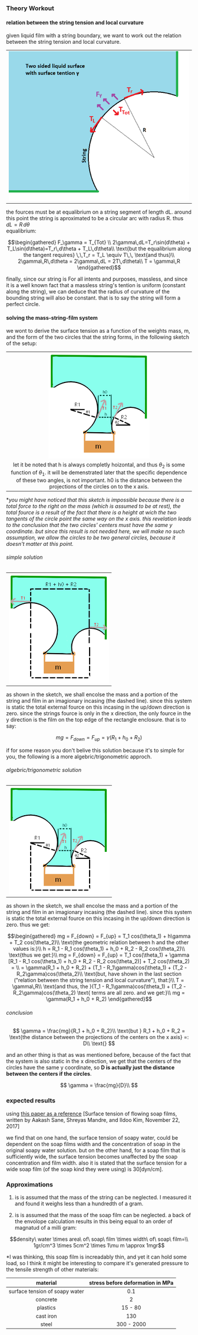 ### Theory Workout

#### relation between the string tension and local curvature

given liquid film with a string boundary, we want to work out the relation between the string tension and local curvature.

||
|:--:|
|![](theory%20image.png)|

the fources must be at equalibrium on a string segment of length dL. around this point the string is aproximated to be a circular arc with radius R. thus $dL = R\,d\theta$  
equalibrium:  

$$\begin{gathered}
F_\gamma = T_{Tot} \\
2\gamma\,dL=T_r\sin(d\theta) + T_L\sin(d\theta)=T_r\,d\theta + T_L\,d\theta\\
\text{but the equalibrium along the tangent requires} \,\,T_r = T_L \equiv T\,\, \text{and thus}\\
2\gamma\,R\,d\theta = 2\gamma\,dL = 2T\,d\theta\\
T = \gamma\,R
\end{gathered}$$

finally, since our string is For all intents and purposes, massless, and since it is a well known fact that a massless string's tention is uniform (constant along the string), we can deduce that the radius of curvature of the bounding string will also be constant. that is to say the string will form a perfect circle.

#### solving the mass-string-film system

we wont to derive the surface tension as a function of the weights mass, m, and the form of the two circles that the string forms, in the following sketch of the setup:

||
|:---:|
|![](theory_image_1.bmp)|
|let it be noted that h is always completly hoizontal, and thus $\theta_2$ is some function of $\theta_1$. it will be demenstrated later that the specific dependence of these two angles, is not important. h0 is the distance between the projections of the circles on to the x axis.|

**you might have noticed that this sketch is impossible because there is a total force to the right on the mass (which is assumed to be at rest), the total fource is a result of the fact that there is a height at wich the two tangents of the circle point the same way on the x axis. this revelation leads to the conclusion that the two circles' centers must have the same y coordinate. but since this result is not needed here, we will make no such assumption, we allow the circles to be two general circles, because it doesn't matter at this point.*



###### simple solution

||
|:---:|
|![](theory_image_3.bmp)|

as shown in the sketch, we shall encolse the mass and a portion of the string and film in an imagionary incasing (the dashed line). since this system is static the total external fource on this incasing in the up/down direction is zero. since the strings fource is only in the x direction, the only fource in the y direction is the film on the top edge of the rectangle enclosure. that is to say:

$$mg = F_{down} = F_{up} = \gamma ( R_1 + h_0 + R_2) $$

if for some reason you don't belive this solution because it's to simple for you, the following is a more algebric/trigonometric approch.

###### algebric/trigonometric solution 

||
|:---:|
|![](theory_image_2.bmp)|

as shown in the sketch, we shall encolse the mass and a portion of the string and film in an imagionary incasing (the dashed line). since this system is static the total external fource on this incasing in the up/down direction is zero. thus we get:

$$\begin{gathered}
mg = F_{down} = F_{up} = T_1 cos(\theta_1) + h\gamma + T_2 cos(\theta_2)\\
\text{the geometric relation between h and the other values is:}\\
h = R_1 - R_1 cos(\theta_1) + h_0 + R_2 - R_2 cos(\theta_2)\\
\text{thus we get:}\\
mg = F_{down} = F_{up} = T_1 cos(\theta_1) + \gamma [R_1 - R_1 cos(\theta_1) + h_0 + R_2 - R_2 cos(\theta_2)] + T_2 cos(\theta_2) = \\
= \gamma(R_1 + h_0 + R_2) + (T_1 - R_1\gamma)cos(\theta_1) + (T_2 - R_2\gamma)cos(\theta_2)\\
\text{but, have shown in the last section ("relation between the string tension and local curvature"), that:}\\
T = \gamma\,R\\
\text{and thus, the }(T_1 - R_1\gamma)cos(\theta_1) + (T_2 - R_2\gamma)cos(\theta_2) \text{ terms are all zero. and we get:}\\
mg = \gamma(R_1 + h_0 + R_2)
\end{gathered}$$

###### conclusion

$$
\gamma = \frac{mg}{R_1 + h_0 + R_2}\\
\text{but } R_1 + h_0 + R_2 = \text{the distance between the projections of the centers on the x axis} =: D\\
\text{}
$$

and an other thing is that as was mentioned before, because of the fact that the system is also static in the x direction, we get that the centers of the circles have the same y coordinate, so **D is actually just the distance between the centers if the circles**.

$$
\gamma = \frac{mg}{D}\\
$$


### expected results

using [this paper as a reference](https://arxiv.org/pdf/1711.07602.pdf#:~:text=Our%20measurements%20show%20that%20a,30%20mN%2Fm%20and%20increases.) [Surface tension of flowing soap films, written by Aakash Sane, Shreyas Mandre, and Ildoo Kim, November 22, 2017]

we find that on one hand, the surface tension of soapy water, could be dependent on the soap films width and the concentration of soap in the original soapy water solution. but on the other hand, for a soap film that is sufficiently wide, the surface tension becomes unaffected by the soap concentration and film width.
also it is stated that the surface tension for a wide soap film (of the soap kind they were using) is 30[dyn/cm].

### Approximations

1) is is assumed that the mass of the string can be neglected. I measured it and found it weighs less than a hundredth of a gram.

2) is is assumed that the mass of the soap film can be neglected. a back of the envolope calculation results in this being equal to an order of magnatud of a milli gram:

$$density\ water \times area\ of\ soap\ film \times width\ of\ soap\ film=\\
  1gr/cm^3 \times 5cm^2 \times 1\mu m \approx 1mgr$$ 

*I was thinking, this soap film is increadably thin, and yet it can hold some load, so I think it might be interesting to compare it's generated pressure to the tensile strength of other materials:

|material                      |stress before deformation in MPa|
|:----------------------------:|:----------:|
|surface tension of soapy water| 0.1        |
|concrete                      | 2          |
|plastics                      | 15 - 80    |
|cast iron                     | 130        |
|steel                         | 300 - 2000 |

